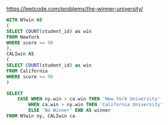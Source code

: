 https://leetcode.com/problems/the-winner-university/

```sql
WITH NYwin AS 
(
SELECT COUNT(student_id) as win
FROM NewYork 
WHERE score >= 90
),
CALIwin AS
(
SELECT COUNT(student_id) as win
FROM California 
WHERE score >= 90
)

SELECT 
    CASE WHEN ny.win > ca.win THEN 'New York University' 
        WHEN ca.win > ny.win THEN 'California University' 
        ELSE 'No Winner' END AS winner
FROM NYwin ny, CALIwin ca
```